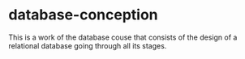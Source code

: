# database-conception
This is a work of the database couse that consists of the design of a relational database going through all its stages.
